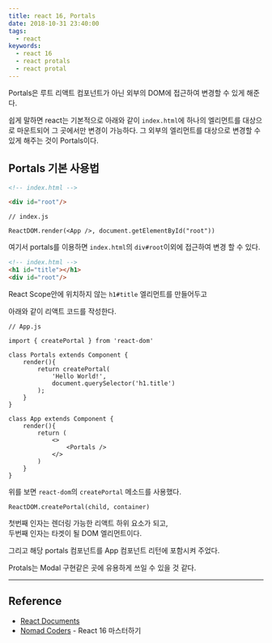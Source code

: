 ```yaml
---
title: react 16, Portals
date: 2018-10-31 23:40:00
tags:
  - react
keywords:
  - react 16
  - react protals
  - react protal
---
```


Portals은 루트 리액트 컴포넌트가 아닌 외부의 DOM에 접근하여 변경할 수 있게 해준다.

쉽게 말하면 react는 기본적으로 아래와 같이 `index.html`에 하나의 엘리먼트를 대상으로 마운트되어 그 곳에서만 변경이 가능하다. 그 외부의 엘리먼트를 대상으로 변경할 수 있게 해주는 것이 Portals이다.

## Portals 기본 사용법

```html
<!-- index.html -->

<div id="root"/>
```

```react
// index.js

ReactDOM.render(<App />, document.getElementById("root"))
```

여기서 portals를 이용하면 `index.html`의 `div#root`이외에 접근하여 변경 할 수 있다.

```html
<!-- index.html -->
<h1 id="title"></h1>
<div id="root"/>
```

React Scope안에 위치하지 않는 `h1#title` 엘리먼트를 만들어두고

아래와 같이 리액트 코드를 작성한다.

```react
// App.js

import { createPortal } from 'react-dom'

class Portals extends Component {
    render(){
        return createPortal(
            'Hello World!',
            document.querySelector('h1.title')
        );
    }
}

class App extends Component {
    render(){
        return (
			<>
				<Portals />
            </>
        )
    }
}
```

위를 보면 `react-dom`의 `createPortal` 메소드를 사용했다.

```react
ReactDOM.createPortal(child, container)
```

첫번째 인자는 렌더링 가능한 리액트 하위 요소가 되고,  
두번째 인자는 타겟이 될 DOM 엘리먼트이다.

그리고 해당 portals 컴포넌트를 App 컴포넌트 리턴에 포함시켜 주었다.

Protals는 Modal 구현같은 곳에 유용하게 쓰일 수 있을 것 같다.

---

## Reference

- [React Documents](https://reactjs.org/docs/portals.html)
- [Nomad Coders](academy.nomadcoders.co) - React 16 마스터하기
